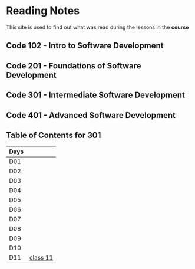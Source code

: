 # Reading Notes

This site is used to find out what was read during the lessons in the **course**

## Code 102 - Intro to Software Development

## Code 201 - Foundations of Software Development

## Code 301 - Intermediate Software Development

## Code 401 - Advanced Software Development

## Table of Contents for 301
  
| Days  |       |
| ---   |   --- |
|  D01  |       |
|  D02  |       |
|  D03  |       |
|  D04  |       |
|  D05  |       |
|  D06  |       |
|  D07  |       |
|  D08  |       |
|  D09  |       |
|  D10  |       |
|  D11  |   [class 11](301/read11.md)    |
